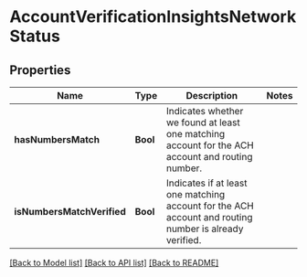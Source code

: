 # AccountVerificationInsightsNetworkStatus

## Properties
Name | Type | Description | Notes
------------ | ------------- | ------------- | -------------
**hasNumbersMatch** | **Bool** | Indicates whether we found at least one matching account for the ACH account and routing number. | 
**isNumbersMatchVerified** | **Bool** | Indicates if at least one matching account for the ACH account and routing number is already verified. | 

[[Back to Model list]](../README.md#documentation-for-models) [[Back to API list]](../README.md#documentation-for-api-endpoints) [[Back to README]](../README.md)


